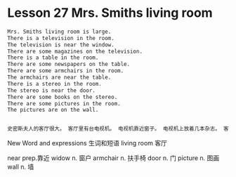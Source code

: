 # Lesson 27 Mrs. Smiths living room

```markdown
Mrs. Smiths living room is large.
There is a television in the room.
The television is near the window.
There are some magazines on the television.
There is a table in the room.
There are some newspapers on the table.
There are some armchairs in the room.
The armchairs are near the table.
There is a stereo in the room.
The stereo is near the door.
There are some books on the stereo.
There are some pictures in the room.
The pictures are on the wall.


史密斯夫人的客厅很大。 客厅里有台电视机。 电视机靠近窗子。 电视机上放着几本杂志。 客厅里有张桌子。 桌上放着几份报纸。 客厅里有几把扶手椅。 那些扶手椅靠近桌子。 客厅里有台立体声音响。 音响靠近门。 音响上面有几本书。 客厅里有几幅画。 画挂在墙上。
```


New Word and expressions 生词和短语
living room
客厅

near
prep.靠近
widow
n. 窗户
armchair
n. 扶手椅
door
n. 门
picture
n. 图画
wall
n. 墙